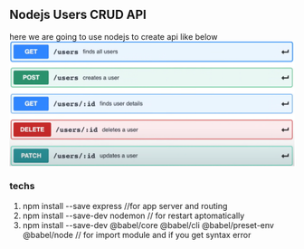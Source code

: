 ## Nodejs Users CRUD API
here we are going to use nodejs to create api like below
![Users API](/users_crud_api.png "USERS_API")

### techs
1. npm install --save express //for app server and routing
2. npm install --save-dev nodemon // for restart aptomatically
3. npm install --save-dev @babel/core @babel/cli @babel/preset-env @babel/node // for import module and if you get syntax error